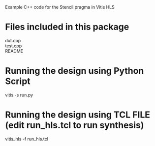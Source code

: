 Example C++ code for the Stencil pragma in Vitis HLS

Files included in this package
==================================================
dut.cpp  
test.cpp  
README  

Running the design using Python Script 
=================================================
vitis -s run.py

Running the design using TCL FILE (edit run_hls.tcl to run synthesis)
=================================================
vitis_hls -f run_hls.tcl